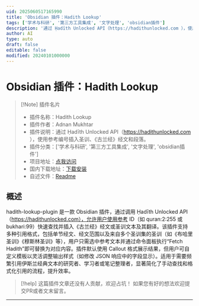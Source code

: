 ```yaml
---
uid: 2025060517165990
title: 'Obsidian 插件：Hadith Lookup'
tags: ['学术与科研', '第三方工具集成', '文字处理', 'obsidian插件']
description: '通过 Ḥadīth Unlocked API（https://hadithunlocked.com ），使用参考编号插入圣训、《古兰经》经文和段落。'
author: AI
type: auto
draft: false
editable: false
modified: 20240101000000
---
```


# Obsidian 插件：Hadith Lookup

> [!Note] 插件名片
> - 插件名称：Hadith Lookup
> - 插件作者：Adnan Mukhtar
> - 插件说明：通过 Ḥadīth Unlocked API（https://hadithunlocked.com ），使用参考编号插入圣训、《古兰经》经文和段落。
> - 插件分类：['学术与科研', '第三方工具集成', '文字处理', 'obsidian插件']
> - 项目地址：[点我访问](https://github.com/iadnanmukhtar/obsidian-hadith-lookup-plugin)
> - 国内下载地址：[下载安装](https://pkmer.cn/products/plugin/pluginMarket/?hadith-lookup)
> - 自述文件：[Readme](https://ghproxy.net/https://raw.githubusercontent.com/iadnanmukhtar/obsidian-hadith-lookup-plugin/main/README.md)



## 概述

hadith-lookup-plugin 是一款 Obsidian 插件，通过调用 Ḥadīth Unlocked API（https://hadithunlocked.com），允许用户使用参考 ID（如 quran:2:255 或 bukhari:99）快速查找并插入《古兰经》经文或圣训文本及其翻译。该插件支持多种引用格式，包括单节经文、经文范围以及来自多个圣训集的圣训（如《布哈里圣训》《穆斯林圣训》等），用户只需选中参考文本并通过命令面板执行“Fetch Hadith”即可替换为对应内容。插件默认使用 Callout 格式展示结果，但用户可自定义模板以灵活调整输出样式（如修改 JSON 响应中的字段显示）。适用于需要频繁引用伊斯兰经典文本的研究者、学习者或笔记整理者，显著简化了手动查找和格式化引用的流程，提升效率。


> [!help] 
> 这篇插件文章还没有人贡献，欢迎占坑！
> 如果您有好的想法欢迎提交PR或者文末留言。
> 

---




